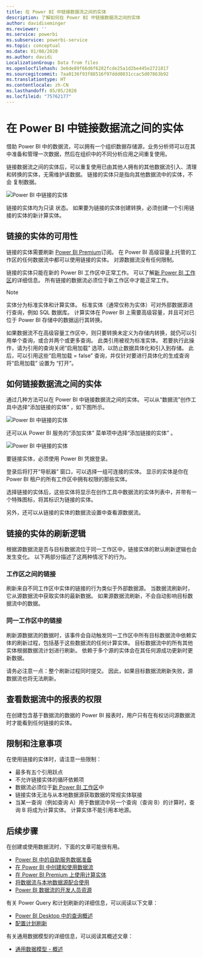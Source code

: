 ```yaml
---
title: 在 Power BI 中链接数据流之间的实体
description: 了解如何在 Power BI 中链接数据流之间的实体
author: davidiseminger
ms.reviewer: ''
ms.service: powerbi
ms.subservice: powerbi-service
ms.topic: conceptual
ms.date: 01/08/2020
ms.author: davidi
LocalizationGroup: Data from files
ms.openlocfilehash: 3e6de89f66d6f6282fcde25a1d2be445e2721817
ms.sourcegitcommit: 7aa0136f93f88516f97ddd8031ccac5d07863b92
ms.translationtype: HT
ms.contentlocale: zh-CN
ms.lasthandoff: 05/05/2020
ms.locfileid: "75762177"
---
```

# <a name="link-entities-between-dataflows-in-power-bi"></a>在 Power BI 中链接数据流之间的实体

借助 Power BI 中的数据流，可以拥有一个组织数据存储源，业务分析师可以在其中准备和管理一次数据，然后在组织中的不同分析应用之间重复使用。 

链接数据流之间的实体后，可以重复使用已由其他人拥有的其他数据流引入、清理和转换的实体，无需维护该数据。 链接的实体只是指向其他数据流中的实体，不会  复制数据。

![Power BI 中链接的实体](media/service-dataflows-linked-entities/linked-entities_00.png)

链接的实体均为只读  状态。 如果要为链接的实体创建转换，必须创建一个引用链接的实体的新计算实体。

## <a name="linked-entity-availability"></a>链接的实体的可用性

链接的实体需要刷新 [Power BI Premium](service-premium-what-is.md)订阅。 在 Power BI 高级容量上托管的工作区的任何数据流中都可以使用链接的实体。 对源数据流没有任何限制。

链接的实体只能在新的 Power BI 工作区中正常工作。 可以了解[新 Power BI 工作区](service-create-the-new-workspaces.md)的详细信息。 所有链接的数据流必须位于新工作区中才能正常工作。

> [!NOTE]
> 实体分为标准实体和计算实体。 标准实体（通常仅称为实体）可对外部数据源进行查询，例如 SQL 数据库。 计算实体在 Power BI 上需要高级容量，并且可对已位于 Power BI 存储中的数据运行其转换。 
>
>如果数据流不在高级容量工作区中，则只要转换未定义为存储内转换，就仍可以引用单个查询，或合并两个或更多查询。 此类引用被视为标准实体。 若要执行此操作，请为引用的查询关闭“启用加载”  选项，以防止数据具体化和引入到存储。 此后，可以引用这些“启用加载 = false”  查询，并仅针对要进行具体化的生成查询将“启用加载”  设置为  “打开”。


## <a name="how-to-link-entities-between-dataflows"></a>如何链接数据流之间的实体

通过几种方法可以在 Power BI 中链接数据流之间的实体。 可以从“数据流”创作工具中选择“添加链接的实体”  ，如下图所示。 

![Power BI 中链接的实体](media/service-dataflows-linked-entities/linked-entities_00.png)

还可以从 Power BI 服务的“添加实体”  菜单项中选择“添加链接的实体”  。

![Power BI 中链接的实体](media/service-dataflows-linked-entities/linked-entities_01.png)

要链接实体，必须使用 Power BI 凭据登录。

登录后将打开“导航器”  窗口，可以选择一组可连接的实体。 显示的实体是你在 Power BI 租户的所有工作区中拥有权限的那些实体。 

选择链接的实体后，这些实体将显示在创作工具中数据流的实体列表中，并带有一个特殊图标，将其标识为链接的实体。

另外，还可以从链接的实体的数据流设置中查看源数据流。

## <a name="refresh-logic-of-linked-entities"></a>链接的实体的刷新逻辑
根据源数据流是否与目标数据流位于同一工作区中，链接实体的默认刷新逻辑也会发生变化。 以下两部分描述了这两种情况下的行为。

### <a name="links-between-workspaces"></a>工作区之间的链接

刷新来自不同工作区中实体的链接的行为类似于外部数据源。 当数据流刷新时，它从源数据流中获取实体的最新数据。 如果源数据流刷新，不会自动影响目标数据流中的数据。

### <a name="links-in-the-same-workspace"></a>同一工作区中的链接

刷新源数据流的数据时，该事件会自动触发同一工作区中所有目标数据流中依赖实体的刷新过程，包括基于这些数据流的任何计算实体。 目标数据流中的所有其他实体根据数据流计划进行刷新。 依赖于多个源的实体会在其任何源成功更新时更新数据。

请务必注意一点：整个刷新过程同时提交。 因此，如果目标数据流刷新失败，源数据流也将无法刷新。

## <a name="permissions-when-viewing-reports-from-dataflows"></a>查看数据流中的报表的权限

在创建包含基于数据流的数据的 Power BI 报表时，用户只有在有权访问源数据流时才能看到任何链接的实体。

## <a name="limitations-and-considerations"></a>限制和注意事项

在使用链接的实体时，请注意一些限制：

* 最多有五个引用跃点
* 不允许链接实体的循环依赖项
* 数据流必须位于[新 Power BI 工作区](service-create-the-new-workspaces.md)中
* 链接实体无法与从本地数据源获取数据的常规实体联接
* 当某一查询（例如查询 A）用于数据流中另一个查询（查询 B）的计算时，查询 B 将成为计算实体。 计算实体不能引用本地源。


## <a name="next-steps"></a>后续步骤

在创建或使用数据流时，下面的文章可能很有用。 

* [Power BI 中的自助服务数据准备](service-dataflows-overview.md)
* [在 Power BI 中创建和使用数据流](service-dataflows-create-use.md)
* [在 Power BI Premium 上使用计算实体](service-dataflows-computed-entities-premium.md)
* [将数据流与本地数据源配合使用](service-dataflows-on-premises-gateways.md)
* [Power BI 数据流的开发人员资源](service-dataflows-developer-resources.md)

有关 Power Query 和计划刷新的详细信息，可以阅读以下文章：
* [Power BI Desktop 中的查询概述](desktop-query-overview.md)
* [配置计划刷新](refresh-scheduled-refresh.md)

有关通用数据模型的详细信息，可以阅读其概述文章：
* [通用数据模型 - 概述](https://docs.microsoft.com/powerapps/common-data-model/overview)

